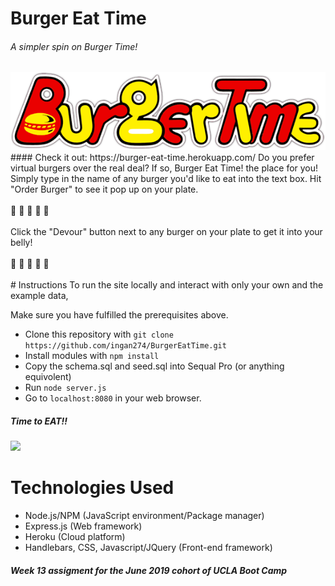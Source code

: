 # Burger Eat Time
###### A simpler spin on Burger Time!
<img src="./public/imgs/BurgerTime_Logo.png">
#### Check it out: https://burger-eat-time.herokuapp.com/
Do you prefer virtual burgers over the real deal? If so, Burger Eat Time! the place for you!
Simply type in the name of any burger you'd like to eat into the text box. Hit "Order Burger" to see it pop up on your plate.
<br>
<br>
🍔 🍔 🍔 🍔 🍔
<br><br>
Click the "Devour" button next to any burger on your plate to get it into your belly!
<br><br>
🍔 🍔 🍔 🍔 🍔
<br><br>
# Instructions
To run the site locally and interact with only your own and the example data,

Make sure you have fulfilled the prerequisites above.
* Clone this repository with `git clone https://github.com/ingan274/BurgerEatTime.git`
* Install modules with `npm install`
* Copy the schema.sql and seed.sql into Sequal Pro (or anything equivolent)
* Run `node server.js`
* Go to `localhost:8080` in your web browser.
##### Time to EAT!!
<img src="https://media.giphy.com/media/3oEduRhaW6LT3hifi8/source.gif">

# Technologies Used
* Node.js/NPM (JavaScript environment/Package manager)
* Express.js (Web framework)
* Heroku (Cloud platform)
* Handlebars, CSS, Javascript/JQuery (Front-end framework)

##### Week 13 assigment for the June 2019 cohort of UCLA Boot Camp


